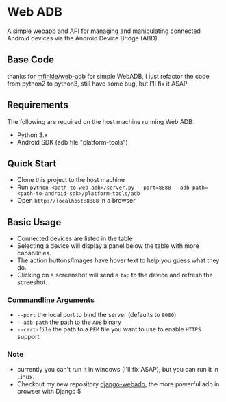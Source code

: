 Web ADB
=======
A simple webapp and API for managing and manipulating connected Android devices via the Android Device Bridge (ABD).

## Base Code
thanks for [mfinkle/web-adb](https://github.com/mfinkle/web-adb) for simple WebADB, I just refactor the code from python2 to python3, still have some bug, but I'll fix it ASAP.

## Requirements
The following are required on the host machine running Web ADB:
* Python 3.x
* Android SDK (adb file "platform-tools")

## Quick Start
* Clone this project to the host machine
* Run `python <path-to-web-adb>/server.py --port=8888 --adb-path=<path-to-android-sdk>/platform-tools/adb`
* Open `http://localhost:8888` in a browser

## Basic Usage
* Connected devices are listed in the table
* Selecting a device will display a panel below the table with more capabilities.
* The action buttons/images have hover text to help you guess what they do.
* Clicking on a screenshot will send a `tap` to the device and refresh the screeshot.

### Commandline Arguments
* `--port` the local port to bind the server (defaults to `8080`)
* `--adb-path` the path to the `ADB` binary
* `--cert-file` the path to a `PEM` file you want to use to enable `HTTPS` support

### Note
* currently you can't run it in windows (I'll fix ASAP), but you can run it in Linux.
* Checkout my new repository [django-webadb](https://github.com/mrdotss/django-webadb), the more powerful adb in browser with Django 5
